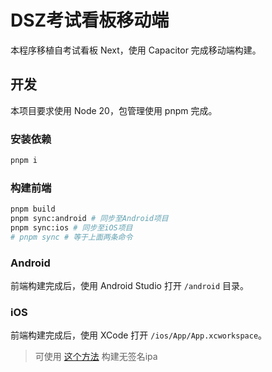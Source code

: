 # DSZ考试看板移动端

本程序移植自考试看板 Next，使用 Capacitor 完成移动端构建。

## 开发

本项目要求使用 Node 20，包管理使用 pnpm 完成。

### 安装依赖

```sh
pnpm i
```

### 构建前端

```sh
pnpm build
pnpm sync:android # 同步至Android项目
pnpm sync:ios # 同步至iOS项目
# pnpm sync # 等于上面两条命令
```

### Android

前端构建完成后，使用 Android Studio 打开 `/android` 目录。

### iOS

前端构建完成后，使用 XCode 打开 `/ios/App/App.xcworkspace`。

> 可使用 [这个方法](https://github.com/baimour/Making-Unsigned-iPA-Files/blob/main/README.md) 构建无签名ipa
